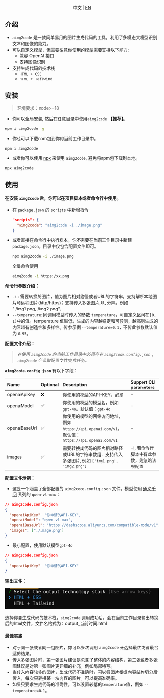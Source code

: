 
<p align="center">
  中文 | <a href="./README.EN.md">EN</a>
</p>


## 介绍

- `aimg2code` 是一款简单易用的图片生成代码的工具，利用了多模态大模型识别文本和图像的能力。
- 可以自定义模型，但需要注意你使用的模型需要支持以下能力:
  - 兼容 OpenAI 接口
  - 支持图像识别
- 支持生成代码的技术栈
  -  `HTML + CSS`
  -  `HTML + Tailwind`

## 安装

> 环境要求：node>=18

- 你可以全局安装, 然后在任意目录中使用`aimg2code` **【推荐】**。
```bash
npm i aimg2code -g
```
- 你也可以下载npm包到你的当前工作目录中。
```bash
npm i aimg2code
```
- 或者你可以使用 [npx](https://docs.npmjs.com/cli/v8/commands/npx) 来使用 `aimg2code`, 避免将npm包下载到本地。
```bash
npx aimg2code
```

## 使用

#### 在安装 `aimg2code` 后，你可以在项目脚本或者命令行中使用。
- 在 `package.json` 的 `scripts` 中新增指令
  ```json
  "scripts": {
    "aimg2code": "aimg2code -i ./image.png"
  }
  ```
- 或者直接在命令行中执行脚本，你不需要在当前工作目录中新建 `package.json`，目录中仅包含配置文件即可。
  ```bash
  npx aimg2code -i ./image.png
  ```
  全局命令使用
  ```bash
  aimg2code -i https:/xx.png
  ```

**命令行参数介绍：**
- `-i` : 需要转换的图片，值为图片相对路径或者URL的字符串。支持解析本地图片和远程图片(http/https)；支持传入多张图片,以`,`分隔，例如 "./img1.png,./img2.png"。
- `--temperature`: 同调用模型时传入的参数 `temperature`，可自定义区间在`[0, 1)`中的值。temperature 值越低，生成的内容越稳定和可预测，越高则生成的内容越有创造性和多样性。传参示例 `--temperature=0.1`，不传此参数默认值为 `0.95`。


**配置文件介绍：**
> *在使用 `aimg2code` 的当前工作目录中必须存在 `aimg2code.config.json`* ，`aimg2code` 会读取配置文件完成任务。

**`aimg2code.config.json`** 有以下字段：

| Name          | Optional | Description                                                                                   | Support CLI parameters  |
| :------------ | :------- | :----------------------------------------------------                                         | :---       |
| openaiApiKey  | ❌      | 你使用的模型的API-KEY，必须                                                                      | -          |
| openaiModel   | ✅      | 你使用的模型的模型名，例如 `gpt-4o`。默认值：`gpt-4o`                                             | -          |
| openaiBaseUrl | ✅      | 你使用的模型的网络访问地址，例如 `https://api.openai.com/v1`。 默认值：`https://api.openai.com/v1`  | -          |
| images        | ✅      | 需要转换成代码的图片相对路径或URL的字符串数组，支持传入多张图片, 例如 `['img1.png', 'img2.png']`         | -i, 若命令行脚本中有此参数，则忽略该项配置  |

**配置文件示例：**

- 这是一个涵盖了全部配置的 `aimg2code.config.json` 文件，模型使用 [通义千问](https://help.aliyun.com/zh/dashscope/developer-reference/compatibility-of-openai-with-dashscope?spm=a2c4g.11186623.0.0.5c5e5b789qrYDP) 系列的 `qwen-vl-max`：
```json
// aimg2code.config.json
{
  "openaiApiKey": "你申请的API-KEY",
  "openaiModel": "qwen-vl-max",
  "openaiBaseUrl": "https://dashscope.aliyuncs.com/compatible-mode/v1",
  "images": ["./image.png"]
}
```
- 最小配置，使用默认模型`gpt-4o`
```json
// aimg2code.config.json
{
  "openaiApiKey": "你申请的API-KEY"
}
```

**输出文件：**

![](./assets/select-stack.png)

选择你要生成代码的技术栈，`aimg2code` 调用成功后，会在当前工作目录输出转换后的html文件，文件名格式为：output_当前时间.html


#### 最佳实践
- 对于同一张或者同一组图片，你可以多次调用 `aimg2code` 来选择最优或者最合适的结果。
- 传入多张图片时，第一张图片建议是包含了整体的内容结构，第二张或者多张图建议是对第一张图片更详细的补充，例如局部特写。
- 当传入内容较多的图片，生成代码不准确时，可以将图片根据内容结构切分后传入，每次只转换某一块内容的图片，可以提高准确率。
- 如果只要求生成代码的准确性，可以设置较低的`temperature`值，例如 `--temperature=0.1`。
